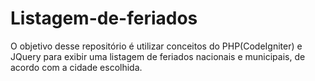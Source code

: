# Listagem-de-feriados

O objetivo desse repositório é utilizar conceitos do PHP(CodeIgniter) e JQuery para exibir uma listagem de feriados nacionais e municipais, de acordo com a cidade escolhida.
